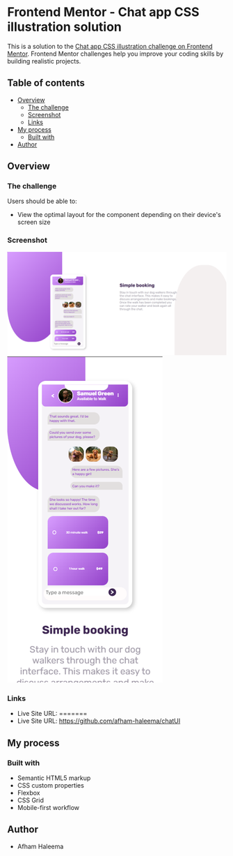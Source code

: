 # Frontend Mentor - Chat app CSS illustration solution

This is a solution to the [Chat app CSS illustration challenge on Frontend Mentor](https://www.frontendmentor.io/challenges/chat-app-css-illustration-O5auMkFqY). Frontend Mentor challenges help you improve your coding skills by building realistic projects. 

## Table of contents

- [Overview](#overview)
  - [The challenge](#the-challenge)
  - [Screenshot](#screenshot)
  - [Links](#links)
- [My process](#my-process)
  - [Built with](#built-with)
- [Author](#author)



## Overview

### The challenge

Users should be able to:

- View the optimal layout for the component depending on their device's screen size


### Screenshot

![](./desktop-view.png)
![](./phone-view.png)


### Links

- Live Site URL:
=======
- Live Site URL: https://github.com/afham-haleema/chatUI


## My process

### Built with

- Semantic HTML5 markup
- CSS custom properties
- Flexbox
- CSS Grid
- Mobile-first workflow

## Author

- Afham Haleema


